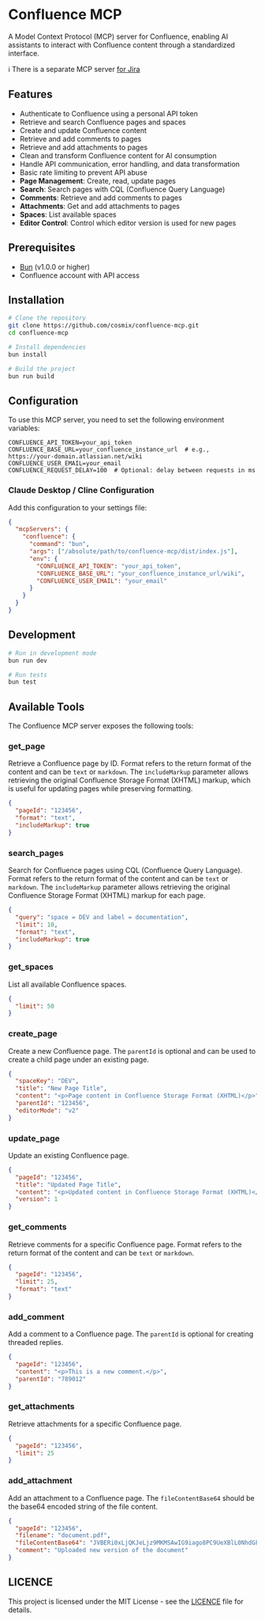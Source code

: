 # Confluence MCP

A Model Context Protocol (MCP) server for Confluence, enabling AI assistants to interact with Confluence content through a standardized interface.

ℹ️ There is a separate MCP server [for Jira](https://github.com/cosmix/jira-mcp)

## Features

- Authenticate to Confluence using a personal API token
- Retrieve and search Confluence pages and spaces
- Create and update Confluence content
- Retrieve and add comments to pages
- Retrieve and add attachments to pages
- Clean and transform Confluence content for AI consumption
- Handle API communication, error handling, and data transformation
- Basic rate limiting to prevent API abuse
- **Page Management**: Create, read, update pages
- **Search**: Search pages with CQL (Confluence Query Language)
- **Comments**: Retrieve and add comments to pages
- **Attachments**: Get and add attachments to pages
- **Spaces**: List available spaces
- **Editor Control**: Control which editor version is used for new pages

## Prerequisites

- [Bun](https://bun.sh) (v1.0.0 or higher)
- Confluence account with API access

## Installation

```bash
# Clone the repository
git clone https://github.com/cosmix/confluence-mcp.git
cd confluence-mcp

# Install dependencies
bun install

# Build the project
bun run build
```

## Configuration

To use this MCP server, you need to set the following environment variables:

```
CONFLUENCE_API_TOKEN=your_api_token
CONFLUENCE_BASE_URL=your_confluence_instance_url  # e.g., https://your-domain.atlassian.net/wiki
CONFLUENCE_USER_EMAIL=your_email
CONFLUENCE_REQUEST_DELAY=100  # Optional: delay between requests in ms
```

### Claude Desktop / Cline Configuration

Add this configuration to your settings file:

```json
{
  "mcpServers": {
    "confluence": {
      "command": "bun",
      "args": ["/absolute/path/to/confluence-mcp/dist/index.js"],
      "env": {
        "CONFLUENCE_API_TOKEN": "your_api_token",
        "CONFLUENCE_BASE_URL": "your_confluence_instance_url/wiki",
        "CONFLUENCE_USER_EMAIL": "your_email"
      }
    }
  }
}
```

## Development

```bash
# Run in development mode
bun run dev

# Run tests
bun test
```

## Available Tools

The Confluence MCP server exposes the following tools:

### get_page

Retrieve a Confluence page by ID. Format refers to the return format of the content and can be `text` or `markdown`. The `includeMarkup` parameter allows retrieving the original Confluence Storage Format (XHTML) markup, which is useful for updating pages while preserving formatting.

```json
{
  "pageId": "123456",
  "format": "text",
  "includeMarkup": true
}
```

### search_pages

Search for Confluence pages using CQL (Confluence Query Language). Format refers to the return format of the content and can be `text` or `markdown`. The `includeMarkup` parameter allows retrieving the original Confluence Storage Format (XHTML) markup for each page.

```json
{
  "query": "space = DEV and label = documentation",
  "limit": 10,
  "format": "text",
  "includeMarkup": true
}
```

### get_spaces

List all available Confluence spaces.

```json
{
  "limit": 50
}
```

### create_page

Create a new Confluence page. The `parentId` is optional and can be used to create a child page under an existing page.

```json
{
  "spaceKey": "DEV",
  "title": "New Page Title",
  "content": "<p>Page content in Confluence Storage Format (XHTML)</p>",
  "parentId": "123456",
  "editorMode": "v2"
}
```

### update_page

Update an existing Confluence page.

```json
{
  "pageId": "123456",
  "title": "Updated Page Title",
  "content": "<p>Updated content in Confluence Storage Format (XHTML)</p>",
  "version": 1
}
```

### get_comments

Retrieve comments for a specific Confluence page. Format refers to the return format of the content and can be `text` or `markdown`.

```json
{
  "pageId": "123456",
  "limit": 25,
  "format": "text"
}
```

### add_comment

Add a comment to a Confluence page. The `parentId` is optional for creating threaded replies.

```json
{
  "pageId": "123456",
  "content": "<p>This is a new comment.</p>",
  "parentId": "789012"
}
```

### get_attachments

Retrieve attachments for a specific Confluence page.

```json
{
  "pageId": "123456",
  "limit": 25
}
```

### add_attachment

Add an attachment to a Confluence page. The `fileContentBase64` should be the base64 encoded string of the file content.

```json
{
  "pageId": "123456",
  "filename": "document.pdf",
  "fileContentBase64": "JVBERi0xLjQKJeLjz9MKMSAwIG9iago8PC9UeXBlL0NhdGFsb2cvUGFnZXMgMiAwIFI+P...",
  "comment": "Uploaded new version of the document"
}
```

## LICENCE

This project is licensed under the MIT License - see the [LICENCE](LICENCE) file for details.
